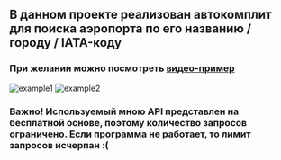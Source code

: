 ## В данном проекте реализован автокомплит для поиска аэропорта по его названию / городу / IATA-коду
### При желании можно посмотреть [видео-пример](/autocomplete/samples/Autocomplete.mov) 
![example1](/autocomplete/samples/samp1.png)
![example2](/autocomplete/samples/samp2.png)
### __Важно!__ Используемый мною API представлен на бесплатной основе, поэтому количество запросов ограничено. Если программа не работает, то лимит запросов исчерпан :(

